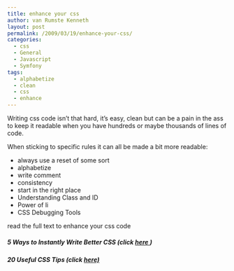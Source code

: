 ```yaml
---
title: enhance your css
author: van Rumste Kenneth
layout: post
permalink: /2009/03/19/enhance-your-css/
categories:
  - css
  - General
  - Javascript
  - Symfony
tags:
  - alphabetize
  - clean
  - css
  - enhance
---
```

Writing css code isn&#8217;t that hard, it&#8217;s easy, clean but can be a pain in the ass to keep it readable when you have hundreds or maybe thousands of lines of code.

When sticking to specific rules it can all be made a bit more readable:

  * always use a reset of some sort
  * alphabetize
  * write comment
  * consistency
  * start in the right place
  * Understanding Class and ID
  * Power of li
  * CSS Debugging Tools

read the full text to enhance your css code

##### 5 Ways to Instantly Write Better CSS (click <a href="http://net.tutsplus.com/tutorials/html-css-techniques/5-tips-to-writing-better-css/" target="_blank">here </a>)

##### 20 Useful CSS Tips (click <a href="http://www.hongkiat.com/blog/20-useful-css-tips-for-beginners/" target="_blank">here)</a>